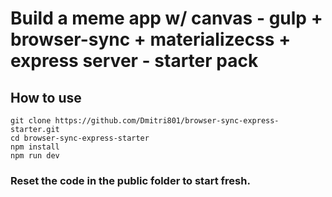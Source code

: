 # Build a meme app w/ canvas - gulp + browser-sync + materializecss + express server - starter pack

## How to use

```
git clone https://github.com/Dmitri801/browser-sync-express-starter.git
cd browser-sync-express-starter
npm install
npm run dev
```

### Reset the code in the public folder to start fresh.
